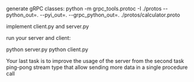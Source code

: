 generate gRPC classes:
python -m grpc_tools.protoc -I ./protos --python_out=. --pyi_out=. --grpc_python_out=. ./protos/calculator.proto

implement client.py and server.py

run your server and client:

python server.py
python client.py

Your last task is to improve the usage of the server from the second task 
ping-pong stream type that allow sending more data in a single procedure call